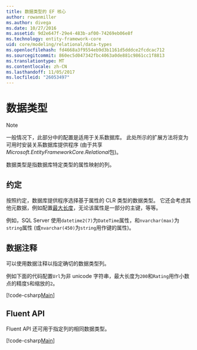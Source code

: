 ```yaml
---
title: 数据类型的 EF 核心
author: rowanmiller
ms.author: divega
ms.date: 10/27/2016
ms.assetid: 9d2e647f-29e4-483b-af00-74269eb06e8f
ms.technology: entity-framework-core
uid: core/modeling/relational/data-types
ms.openlocfilehash: fd4668a3f9554eb9d3b1161d5dddce2fcdcac712
ms.sourcegitcommit: 860ec5d047342fbc4063a0de881c9861cc1f8813
ms.translationtype: MT
ms.contentlocale: zh-CN
ms.lasthandoff: 11/05/2017
ms.locfileid: "26053497"
---
```

# <a name="data-types"></a>数据类型

> [!NOTE]  
> 一般情况下，此部分中的配置是适用于关系数据库。 此处所示的扩展方法将变为可用时安装关系数据库提供程序 (由于共享*Microsoft.EntityFrameworkCore.Relational*包)。

数据类型是指数据库特定类型的属性映射的列。

## <a name="conventions"></a>约定

按照约定，数据库提供程序选择基于属性的 CLR 类型的数据类型。 它还会考虑其他元数据，例如配置[最大长度](../max-length.md)，无论该属性是一部分的主键，等等。

例如，SQL Server 使用`datetime2(7)`为`DateTime`属性，和`nvarchar(max)`为`string`属性 (或`nvarchar(450)`为`string`用作键的属性)。

## <a name="data-annotations"></a>数据注释

可以使用数据注释以指定确切的数据类型列。

例如下面的代码配置`Url`为非 unicode 字符串，最大长度为`200`和`Rating`用作小数点的精度`5`和缩放的`2`。

[!code-csharp[Main](../../../../samples/core/Modeling/DataAnnotations/Samples/Relational/DataType.cs?name=Entities&highlight=4,6)]

## <a name="fluent-api"></a>Fluent API

Fluent API 还可用于指定列的相同数据类型。

[!code-csharp[Main](../../../../samples/core/Modeling/FluentAPI/Samples/Relational/DataType.cs?name=Model&highlight=9-10)]
